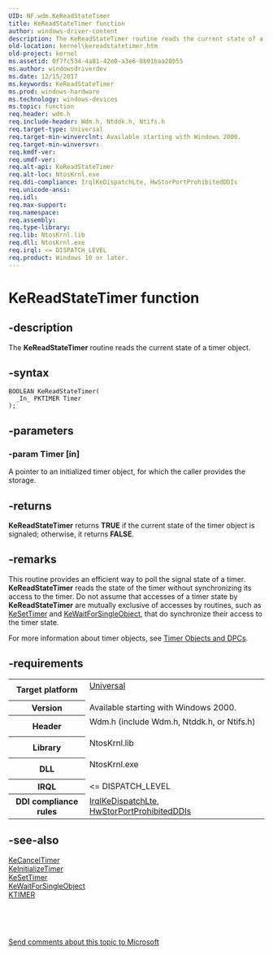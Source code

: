 ```yaml
---
UID: NF.wdm.KeReadStateTimer
title: KeReadStateTimer function
author: windows-driver-content
description: The KeReadStateTimer routine reads the current state of a timer object.
old-location: kernel\kereadstatetimer.htm
old-project: kernel
ms.assetid: 0f7fc534-4a81-42e0-a3e6-8b91baa28b55
ms.author: windowsdriverdev
ms.date: 12/15/2017
ms.keywords: KeReadStateTimer
ms.prod: windows-hardware
ms.technology: windows-devices
ms.topic: function
req.header: wdm.h
req.include-header: Wdm.h, Ntddk.h, Ntifs.h
req.target-type: Universal
req.target-min-winverclnt: Available starting with Windows 2000.
req.target-min-winversvr: 
req.kmdf-ver: 
req.umdf-ver: 
req.alt-api: KeReadStateTimer
req.alt-loc: NtosKrnl.exe
req.ddi-compliance: IrqlKeDispatchLte, HwStorPortProhibitedDDIs
req.unicode-ansi: 
req.idl: 
req.max-support: 
req.namespace: 
req.assembly: 
req.type-library: 
req.lib: NtosKrnl.lib
req.dll: NtosKrnl.exe
req.irql: <= DISPATCH_LEVEL
req.product: Windows 10 or later.
---
```


# KeReadStateTimer function



## -description
The <b>KeReadStateTimer</b> routine reads the current state of a timer object.



## -syntax

````
BOOLEAN KeReadStateTimer(
  _In_ PKTIMER Timer
);
````


## -parameters

### -param Timer [in]

A pointer to an initialized timer object, for which the caller provides the storage.


## -returns
<b>KeReadStateTimer</b> returns <b>TRUE</b> if the current state of the timer object is signaled; otherwise, it returns <b>FALSE</b>.


## -remarks
This routine provides an efficient way to poll the signal state of a timer. <b>KeReadStateTimer</b> reads the state of the timer without synchronizing its access to the timer. Do not assume that accesses of a timer state by <b>KeReadStateTimer</b> are mutually exclusive of accesses by routines, such as <a href="kernel.kesettimer">KeSetTimer</a> and <a href="kernel.kewaitforsingleobject">KeWaitForSingleObject</a>, that do synchronize their access to the timer state.

For more information about timer objects, see <a href="https://msdn.microsoft.com/b58487de-6e9e-45f4-acb8-9233c8718ee2">Timer Objects and DPCs</a>.


## -requirements
<table>
<tr>
<th width="30%">
Target platform

</th>
<td width="70%">
<dl>
<dt><a href="http://go.microsoft.com/fwlink/p/?linkid=531356" target="_blank">Universal</a></dt>
</dl>
</td>
</tr>
<tr>
<th width="30%">
Version

</th>
<td width="70%">
Available starting with Windows 2000.

</td>
</tr>
<tr>
<th width="30%">
Header

</th>
<td width="70%">
<dl>
<dt>Wdm.h (include Wdm.h, Ntddk.h, or Ntifs.h)</dt>
</dl>
</td>
</tr>
<tr>
<th width="30%">
Library

</th>
<td width="70%">
<dl>
<dt>NtosKrnl.lib</dt>
</dl>
</td>
</tr>
<tr>
<th width="30%">
DLL

</th>
<td width="70%">
<dl>
<dt>NtosKrnl.exe</dt>
</dl>
</td>
</tr>
<tr>
<th width="30%">
IRQL

</th>
<td width="70%">
&lt;= DISPATCH_LEVEL

</td>
</tr>
<tr>
<th width="30%">
DDI compliance rules

</th>
<td width="70%">
<a href="devtest.wdm_irqlkedispatchlte">IrqlKeDispatchLte</a>, <a href="devtest.storport_hwstorportprohibitedddis">HwStorPortProhibitedDDIs</a>
</td>
</tr>
</table>

## -see-also
<dl>
<dt>
<a href="kernel.kecanceltimer">KeCancelTimer</a>
</dt>
<dt>
<a href="kernel.keinitializetimer">KeInitializeTimer</a>
</dt>
<dt>
<a href="kernel.kesettimer">KeSetTimer</a>
</dt>
<dt>
<a href="kernel.kewaitforsingleobject">KeWaitForSingleObject</a>
</dt>
<dt>
<a href="https://msdn.microsoft.com/library/windows/hardware/ff554250">KTIMER</a>
</dt>
</dl>
 

 

<a href="mailto:wsddocfb@microsoft.com?subject=Documentation%20feedback [kernel\kernel]:%20KeReadStateTimer routine%20 RELEASE:%20(12/15/2017)&amp;body=%0A%0APRIVACY STATEMENT%0A%0AWe use your feedback to improve the documentation. We don't use your email address for any other purpose, and we'll remove your email address from our system after the issue that you're reporting is fixed. While we're working to fix this issue, we might send you an email message to ask for more info. Later, we might also send you an email message to let you know that we've addressed your feedback.%0A%0AFor more info about Microsoft's privacy policy, see http://privacy.microsoft.com/en-us/default.aspx." title="Send comments about this topic to Microsoft">Send comments about this topic to Microsoft</a>

